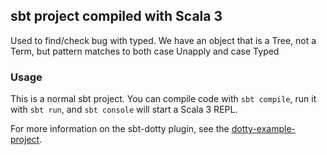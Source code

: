 ## sbt project compiled with Scala 3

Used to find/check bug with typed. 
We have an object that is a Tree, not a Term, but pattern matches to both case Unapply and case Typed

### Usage

This is a normal sbt project. You can compile code with `sbt compile`, run it with `sbt run`, and `sbt console` will start a Scala 3 REPL.

For more information on the sbt-dotty plugin, see the
[dotty-example-project](https://github.com/lampepfl/dotty-example-project/blob/master/README.md).
